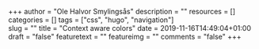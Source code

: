 +++
author = "Ole Halvor Smylingsås"
description = ""
resources = []
categories = []
tags = ["css", "hugo", "navigation"]     
slug = ""
title = "Context aware colors"
date = 2019-11-16T14:49:04+01:00
draft = "false"
featuretext = ""
featureimg = ""
comments = "false"
+++